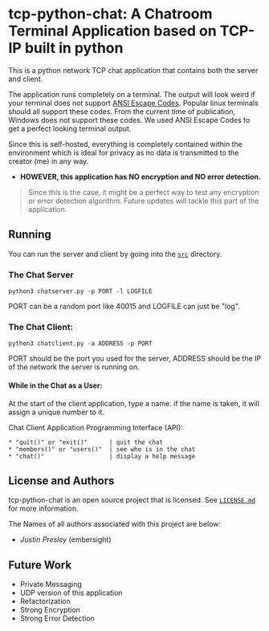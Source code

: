 # tcp-python-chat: A Chatroom Terminal Application based on TCP-IP built in python

This is a python network TCP chat application that contains both the server and client.

The application runs completely on a terminal. The output will look weird if your terminal does not support [ANSI Escape Codes](https://en.wikipedia.org/wiki/ANSI_escape_code). Popular linux terminals should all support these codes. From the current time of publication, Windows does not support these codes. We used ANSI Escape Codes to get a perfect looking terminal output.

Since this is self-hosted, everything is completely contained within the environment which is ideal for privacy as no data is transmitted to the creator (me) in any way.

* **HOWEVER, this application has NO encryption and NO error detection.**

> Since this is the case, it might be a perfect way to test any encryption or error detection algorithm. Future updates will tackle this part of the application.

## Running

You can run the server and client by going into the [`src`](src) directory.

### The Chat Server

```
python3 chatserver.py -p PORT -l LOGFILE
```

PORT can be a random port like 40015 and LOGFILE can just be "log".


### The Chat Client:

```
python3 chatclient.py -a ADDRESS -p PORT
```

PORT should be the port you used for the server, ADDRESS should be the IP of the network the server is running on.


#### While in the Chat as a User:

At the start of the client application, type a name. if the name is taken, it will assign a unique number to it.

Chat Client Application Programming Interface (API):
```
* "quit()" or "exit()"      | quit the chat
* "members()" or "users()"  | see who is in the chat
* "chat()"                  | display a help message
```

## License and Authors

tcp-python-chat is an open source project that is licensed. See [`LICENSE.md`](LICENSE.md) for more information.

The Names of all authors associated with this project are below:

  * *Justin Presley* (embersight)


## Future Work

* Private Messaging
* UDP version of this application
* Refactorization
* Strong Encryption
* Strong Error Detection
